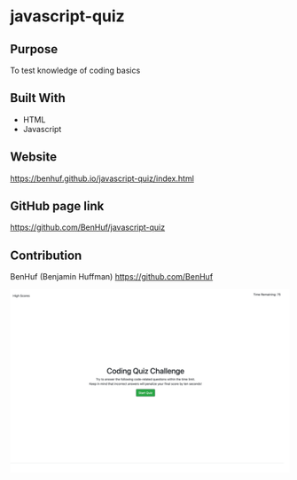 # javascript-quiz

## Purpose
To test knowledge of coding basics

## Built With
* HTML
* Javascript

## Website
https://benhuf.github.io/javascript-quiz/index.html

## GitHub page link
https://github.com/BenHuf/javascript-quiz

## Contribution
BenHuf (Benjamin Huffman) https://github.com/BenHuf

![Coding-Quiz](./assets/images/coding-quiz.png)